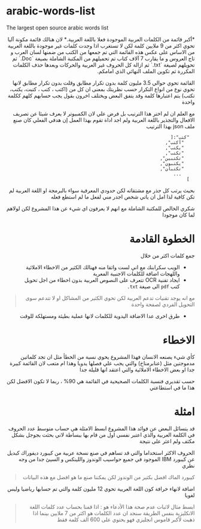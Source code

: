 # arabic-words-list
The largest open source arabic words list 
<div dir="rtl">
*أكبر قائمة من الكلمات العربية الموجودة فعلا باللغة العربية.* 
لان هنالك قائمة مكونة آليا تحوي اكثر من 9 ملايين كلمة لكن لا تستغرب اذا وجدت كلمات غير موجودة باللغة العربية من الاساس 
على عكس هذه القائمة التي تم جمعها من الكتب من ضمنها لسان العرب و تاج العروس و ما يقارب 7 آلاف كتاب تم تحميلهم من المكتبة الشاملة بصيغة `Doc.` ثم تحويلهم لصيغة `txt.` ثم ازالة كل الحروف غير العربية والحركات وبعدها حذف الكلمات المكررة ثم تكوين الملف النهائي الذي امامكم.

القائمة تحوي حوالي 3.5 مليون كلمة بدون تكرار مطابق 
وقلت بدون تكرار مطابق لانها تحوي نوع من انواع التكرار حسب نظريتك
بمعنى ان كل من (اكتب ، كتب ، كتبت،  يكتب، تكتب)  يتم اعتبارها كلمة وقد يتفق البعض ويختلف اخرون بقول يجب حسابهم كلهم ككلمة واحدة 

مع العلم ان لم اختر هذا الترتيب بل فرض علي لان الكمبيوتر لا يعرف شيئا عن تصريف الافعال والتجذير باللغة العربية ولم اجد اداة تقوم بهذا العمل 
إن هدفي الفعلي كان صنع ملف json بهذا الترتيب 
```
  "كتب":[
    "أكتب",
    "يكتب",
    "تكتب",
    "تكتبين",
    "يكتبون",
    "تكتبان",
     ...
  ]
```
بحيث يرتب كل جذر مع مشتقاته 
لكن حدودي المعرفية سواء بالبرمجة او اللغة العربية لم تكن كافية لذا امل ان ياتي شخص اجدر مني لفعل ما لم استطع فعله 

شكري الخالص للمكتبة الشاملة مع انهم لا يعرفون اي شيء عن هذا المشروع لكن لولاهم لما كان موجودا 

#  الخطوة القادمة 

جمع كلمات اكثر من خلال 
* الويب سكرابنك مع اني لست واثقا منه فهنالك الكثير من الاخطاء الاملائية واللهجات اضافة للكلمات الاجنبية المعربة 
* ايجاد تقنية OCR تتعرف على النصوص العربية بدون اخطاء من اجل تحويل كتب `pdf` الى صيغة `txt.`

> مع انه يوجد تقنيات تدعم العربية لكن تحوي الكثير من المشاكل او لا تتدعم سوى التحويل الفردي لصفحة واحدة 

* طرق اخرى عدا الاضافة اليدوية للكلمات لانها عملية بطيئة ومستهلكة للوقت

# الاخطاء

كأي شيء يصنعه الانسان فهذا المشروع يحوي نسبة من الخطأ 
مثل ان تجد كلماتين مدموجتين مثل (عنابرمناخ) والتي يجب علي فصلها يدويا وهذا ام متعب لان القائمة كبيرة جدا 
او بعض الاخطاء الاملائية والتي اعتقد انها قليلة جدا 

حسب تقديري فنسبة الكلمات الصحيحية في القائمة هي 90% ، ربما لا تكون الافضل لكن هذا ما في استطاعتي 

# امثلة

قد يتسائل البعض عن فوائد هذا المشروع ابسط الامثلة هي 
حساب متوسط عدد الحروف في الكلمة العربية والذي اعتبر نفسي اول من قام بها ببساطة لاني بحثت بجوجل بشكل مكثف ولم اعثر على نتيجة 

الحروف الاكثر استخداما والتي قد تساهم في صنع نسخة عربية من كيبورد ديفوراك 
كبديل عن كيبورد IBM الموجود في جميع حواسيب الوندوز واللينكس و السيئ جدا من وجه نظري 

>  كيبورد الماك افضل بكثير من الوندوز لكن يمكننا صنع ما هو افضل مع هذه البيانات 

  اضافة لانهاء خرافة كون اللغة العربية تحوي 12 مليون كلمة والتي تم حسابها رياضيا
وليس لغويا 

> ابسط مثال لاثبات عدم صحة هذا الأدعاء هو : اذا قمنا بحساب عدد كلمات
> اللغة الانكليزية بنفس الطريقة سنجد ان عدد الكلمات هو اكثر من 7 ملايين
> بينما اذا ذهبت لأكبر قاموس انجليزي فهو يحتوي على 600 الف كلمة فقط

</div>
